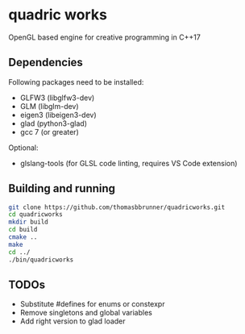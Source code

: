 # quadric works

OpenGL based engine for creative programming in C++17

## Dependencies
Following packages need to be installed:
* GLFW3 (libglfw3-dev)
* GLM (libglm-dev)
* eigen3 (libeigen3-dev)
* glad (python3-glad)
* gcc 7 (or greater)

Optional:
* glslang-tools (for GLSL code linting, requires VS Code extension)

## Building and running
```bash
git clone https://github.com/thomasbbrunner/quadricworks.git
cd quadricworks
mkdir build
cd build
cmake ..
make
cd ../
./bin/quadricworks
```

## TODOs
* Substitute #defines for enums or constexpr
* Remove singletons and global variables
* Add right version to glad loader
